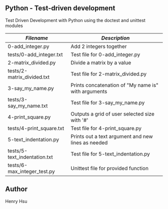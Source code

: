 ## Python - Test-driven development

Test Driven Development with Python using the doctest and unittest modules

|           *Filename*          |                 *Description*                     |
|-------------------------------|-----------------------------------------------------|
| 0-add_integer.py              | Add 2 integers together                             |
| tests/0-add_integer.txt       | Test file for 0-add_integer.py                      |
| 2-matrix_divided.py           | Divide a matrix by a value                          |
| tests/2-matrix_divided.txt    | Test file for 2-matrix_divided.py                   |
| 3-say_my_name.py              | Prints concatenation of "My name is" with arguments |
| tests/3-say_my_name.txt       | Test file for 3-say_my_name.py                      |
| 4-print_square.py             | Outputs a grid of user selected size with '#'       |
| tests/4-print_square.txt      | Test file for 4-print_square.py                     |
| 5-text_indentation.py         | Prints out a text argument and new lines as needed  |
| tests/5-text_indentation.txt  | Test file for 5-text_indentation.py                 |
| tests/6-max_integer_test.py   | Unittest file for provided function                 |


## Author
Henry Hsu
